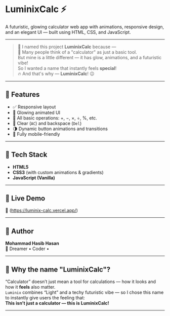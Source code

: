 # LuminixCalc ⚡

A futuristic, glowing calculator web app with animations, responsive design, and an elegant UI — built using HTML, CSS, and JavaScript.

---

> 🧠 I named this project **LuminixCalc** because —  
> 🎯 Many people think of a "calculator" as just a basic tool.  
> But mine is a little different — it has glow, animations, and a futuristic vibe!  
> So I wanted a name that instantly feels **special**!  
> 🔥 And that's why — **LuminixCalc**! 😉

---

## 🔧 Features

- ✅ Responsive layout  
- 🎨 Glowing animated UI  
- 🔢 All basic operations: +, −, ×, ÷, %, etc.  
- 🧼 Clear (`AC`) and backspace (`Del`)  
- 🌗 Dynamic button animations and transitions  
- 📱 Fully mobile-friendly  

---

## 📁 Tech Stack

- **HTML5**  
- **CSS3** (with custom animations & gradients)  
- **JavaScript (Vanilla)**  

---

## 🧪 Live Demo

🔗 (https://luminix-calc.vercel.app/)

---

## 🧠 Author

**Mohammad Hasib Hasan**  
🚀 Dreamer • Coder • 

---

## 📌 Why the name "LuminixCalc"?

“Calculator” doesn’t just mean a tool for calculations — how it looks and how it **feels** also matter.  
`Luminix` combines “Light” and a techy futuristic vibe — so I chose this name to instantly give users the feeling that:  
**This isn’t just a calculator — this is LuminixCalc!**

---

